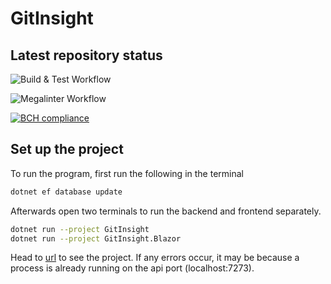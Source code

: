 # GitInsight

## Latest repository status

![Build & Test Workflow](https://github.com/Grumlebob/GitInsight/actions/workflows/buildAndTest.yml/badge.svg)

![Megalinter Workflow](https://github.com/Grumlebob/GitInsight/actions/workflows/mega-linter.yml/badge.svg)

[![BCH compliance](https://bettercodehub.com/edge/badge/Grumlebob/GitInsight?branch=master)](https://bettercodehub.com/)

## Set up the project

To run the program, first run the following in the terminal

```bash
dotnet ef database update
```

Afterwards open two terminals to run the backend and frontend separately.

```bash
dotnet run --project GitInsight
dotnet run --project GitInsight.Blazor
```

Head to [url](http://localhost:7011) to see the project.
If any errors occur, it may be because a process is already running on the api port (localhost:7273).
